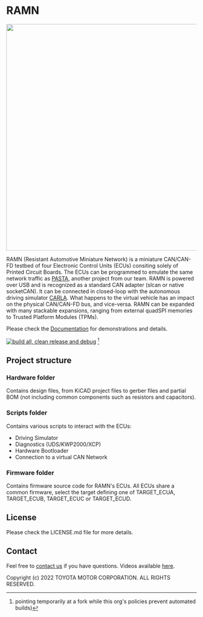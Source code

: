 # RAMN

<img src="https://ramn.readthedocs.io/en/latest/_images/ramn_simple_setup.jpg" width="600">

RAMN (Resistant Automotive Miniature Network) is a miniature CAN/CAN-FD testbed of four Electronic Control Units (ECUs) consiting solely of Printed Circuit Boards. The ECUs can be programmed to emulate the same network traffic as [PASTA](https://github.com/pasta-auto/PASTA1.0), another project from our team. RAMN is powered over USB and is recognized as a standard CAN adapter (slcan or native socketCAN). It can be connected in closed-loop with the autonomous driving simulator [CARLA](https://github.com/carla-simulator/carla). What happens to the virtual vehicle has an impact on the physical CAN/CAN-FD bus, and vice-versa. RAMN can be expanded with many stackable expansions, ranging from external quadSPI memories to Trusted Platform Modules (TPMs). 

Please check the [Documentation](https://ramn.readthedocs.io/) for demonstrations and details.

[![build all, clean release and debug](https://github.com/BenGardiner/RAMN/actions/workflows/build_all.yml/badge.svg)](https://github.com/BenGardiner/RAMN/actions/workflows/build_all.yml) [^1]

[^1]: pointing temporarily at a fork while this org's policies prevent automated builds)

## Project structure
### Hardware folder
Contains design files, from KiCAD project files to gerber files and partial BOM (not including common components such as resistors and capacitors).

### Scripts folder

Contains various scripts to interact with the ECUs:
- Driving Simulator
- Diagnostics (UDS/KWP2000/XCP)
- Hardware Bootloader
- Connection to a virtual CAN Network

### Firmware folder
Contains firmware source code for RAMN's ECUs. All ECUs share a common firmware, select the target defining one of TARGET_ECUA, TARGET_ECUB, TARGET_ECUC or TARGET_ECUD.


## License
Please check the LICENSE.md file for more details. 

## Contact
Feel free to [contact us](mailto:camille.gay@toyota-tokyo.tech) if you have questions.
Videos available [here](https://twitter.com/ramn_auto).

Copyright (c) 2022 TOYOTA MOTOR CORPORATION. ALL RIGHTS RESERVED.
